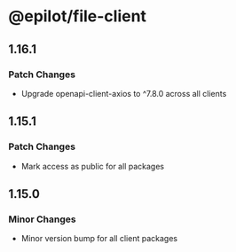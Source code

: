 # @epilot/file-client

## 1.16.1

### Patch Changes

- Upgrade openapi-client-axios to ^7.8.0 across all clients

## 1.15.1

### Patch Changes

- Mark access as public for all packages

## 1.15.0

### Minor Changes

- Minor version bump for all client packages

